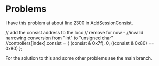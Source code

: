 # Problems

I have this problem at about line 2300 in AddSessionConsist.

  // add the consist address to the loco
  // remove for now -
  //invalid narrowing conversion from "int" to "unsigned char"
  //controllers[index].consist = { (consist & 0x7f), 0, ((consist & 0x80) == 0x80) };

  For the solution to this and some other problems see the main branch.
  
